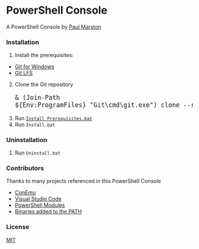 # PowerShell Console

A PowerShell Console by [Paul Marston](https://github.com/paulmarsy)

### Installation

1. Install the prerequisites:
  * [Git for Windows](https://github.com/git-for-windows/git/releases)
  * [Git LFS](https://github.com/github/git-lfs/releases)
2. Clone the Git repository
<big><pre>& (Join-Path ${Env:ProgramFiles} "Git\cmd\git.exe") clone --recurse-submodules [https://github.com/paulmarsy/Console.git](https://github.com/paulmarsy/Console)</pre></big>
3. Run [`Install Prerequisites.bat`](/Installation/Prerequisites/InstallPrerequisites.ps1)
4. Run `Install.bat`

### Uninstallation

1. Run `Uninstall.bat`

### Contributors

Thanks to many projects referenced in this PowerShell Console
* [ConEmu](https://github.com/Maximus5/ConEmu)
* [Visual Studio Code](https://code.visualstudio.com/)
* [PowerShell Modules](https://github.com/paulmarsy/Console/tree/master/Libraries/PowerShell%20Modules)
* [Binaries added to the PATH](https://github.com/paulmarsy/Console/tree/master/Libraries/Binaries)

### License
[MIT](https://github.com/paulmarsy/Console/raw/master/LICENSE)
